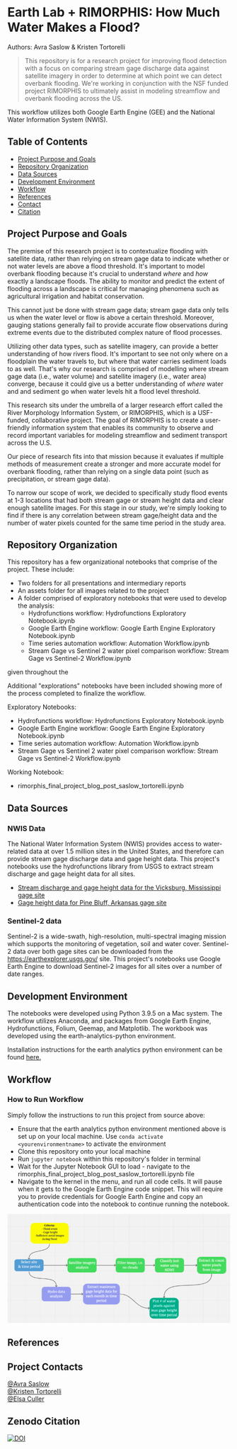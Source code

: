# Earth Lab + RIMORPHIS: How Much Water Makes a Flood?

Authors: Avra Saslow & Kristen Tortorelli

  > This repository is for a research project for improving flood detection with a focus on comparing stream gage discharge data against satellite imagery in order to determine at which point we can detect overbank flooding. We're working in conjunction with the NSF funded project RIMORPHIS to ultimately assist in modeling streamflow and overbank flooding across the US.

This workflow utilizes both Google Earth Engine (GEE) and the National Water Information System (NWIS).

## Table of Contents
* [Project Purpose and Goals](https://github.com/AvraSaslow/ea-rimorphis#project-purpose-and-goals)
* [Repository Organization](https://github.com/AvraSaslow/ea-rimorphis#repository-organization)
* [Data Sources](https://github.com/AvraSaslow/ea-rimorphis#data-sources)
* [Development Environment](https://github.com/AvraSaslow/ea-rimorphis#development-environment)
* [Workflow](https://github.com/AvraSaslow/ea-rimorphis#workflow)
* [References](https://github.com/AvraSaslow/ea-rimorphis#references)
* [Contact](https://github.com/AvraSaslow/ea-rimorphis#project-contacts)
* [Citation](https://github.com/AvraSaslow/ea-rimorphis#zenodo-citation)

## Project Purpose and Goals
The premise of this research project is to contextualize flooding with satellite data, rather than relying on stream gage data to indicate whether or not water levels are above a flood threshold. It's important to model overbank flooding because it's crucial to understand _where_ and _how_ exactly a landscape floods. The ability to monitor and predict the extent of flooding across a landscape is critical for managing phenomena such as agricultural irrigation and habitat conservation.

This cannot just be done with stream gage data; stream gage data only tells us when the water level or flow is above a certain threshold. Moreover, gauging stations generally fail to provide accurate flow observations during extreme events due to the distributed complex nature of flood processes.

Utilizing other data types, such as satellite imagery, can provide a better understanding of how rivers flood. It's important to see not only where on a floodplain the water travels to, but where that water carries sediment loads to as well. That's why our research is comprised of modelling where stream gage data (i.e., water volume) and satellite imagery (i.e., water area) converge, because it could give us a better understanding of _where_ water and and sediment go when water levels hit a flood level threshold.

This research sits under the umbrella of a larger research effort called the River Morphology Information System, or RIMORPHIS, which is a USF-funded, collaborative project. The goal of RIMORPHIS is to create a user-friendly information system that enables its community to observe and record important variables for modeling streamflow and sediment transport across the U.S.

Our piece of research fits into that mission because it evaluates if multiple methods of measurement create a stronger and more accurate model for overbank flooding, rather than relying on a single data point (such as precipitation, or stream gage data).

To narrow our scope of work, we decided to specifically study flood events at 1-3 locations that had both stream gage or stream height data and clear enough satellite images. For this stage in our study, we're simply looking to find if there is any correlation between stream gage/height data and the number of water pixels counted for the same time period in the study area.

## Repository Organization

This repository has a few organizational notebooks that comprise of the project. These include:

* Two folders for all presentations and intermediary reports
* An assets folder for all images related to the project
* A folder comprised of exploratory notebooks that were used to develop the analysis:
  * Hydrofunctions workflow: Hydrofunctions Exploratory Notebook.ipynb
  * Google Earth Engine workflow: Google Earth Engine Exploratory Notebook.ipynb
  * Time series automation workflow: Automation Workflow.ipynb
  * Stream Gage vs Sentinel 2 water pixel comparison workflow: Stream Gage vs Sentinel-2 Workflow.ipynb

given throughout the 


Additional "explorations" notebooks have been included showing more of the process completed to finalize the workflow.

Exploratory Notebooks:
* Hydrofunctions workflow: Hydrofunctions Exploratory Notebook.ipynb
* Google Earth Engine workflow: Google Earth Engine Exploratory Notebook.ipynb
* Time series automation workflow: Automation Workflow.ipynb
* Stream Gage vs Sentinel 2 water pixel comparison workflow: Stream Gage vs Sentinel-2 Workflow.ipynb

Working Notebook:
* rimorphis_final_project_blog_post_saslow_tortorelli.ipynb


## Data Sources
### NWIS Data

The National Water Information System (NWIS) provides access to water-related data at over 1.5 million sites in the United States, and therefore can provide stream gage discharge data and gage height data. This project's notebooks use the hydrofunctions library from USGS to extract stream discharge and gage height data for all sites.

* [Stream discharge and gage height data for the Vicksburg, Mississippi gage site](https://waterdata.usgs.gov/nwis/inventory/?site_no=07289000&agency_cd=USGS)
* [Gage height data for Pine Bluff, Arkansas gage site](https://waterdata.usgs.gov/usa/nwis/uv?site_no=07263650)


### Sentinel-2 data

Sentinel-2 is a wide-swath, high-resolution, multi-spectral imaging mission which supports the monitoring of vegetation, soil and water cover. Sentinel-2 data over both gage sites can be downloaded from the https://earthexplorer.usgs.gov/ site. This project's notebooks use Google Earth Engine to download Sentinel-2 images for all sites over a number of date ranges.

## Development Environment
The notebooks were developed using Python 3.9.5 on a Mac system. The workflow utilizes Anaconda, and packages from Google Earth Engine, Hydrofunctions, Folium, Geemap, and Matplotlib. The workbook was developed using the earth-analytics-python environment.

Installation instructions for the earth analytics python environment can be found [here.](https://www.earthdatascience.org/workshops/setup-earth-analytics-python/setup-python-conda-earth-analytics-environment/)


## Workflow

### How to Run Workflow
Simply follow the instructions to run this project from source above:

* Ensure that the earth analytics python environment mentioned above is set up on your local machine. Use `conda activate <yourenvironmentname>` to activate the environment
* Clone this repository onto your local machine
* Run `jupyter notebook` within this repository's folder in terminal
* Wait for the Jupyter Notebook GUI to load - navigate to the rimorphis_final_project_blog_post_saslow_tortorelli.ipynb file
* Navigate to the kernel in the menu, and run all code cells. It will pause when it gets to the Google Earth Engine code snippet. This will require you to provide credentials for Google Earth Engine and copy an authentication code into the notebook to continue running the notebook.

![workflow diagram](Assets/workflow.png)


## References

## Project Contacts

[@Avra Saslow](mailto:avra.saslow@colorado.edu)<br>
[@Kristen Tortorelli](mailto:kristen.tortorelli@colorado.edu)<br>
[@Elsa Culler](mailto:elsa.culler@colorado.edu )<br>

## Zenodo Citation
[![DOI](https://zenodo.org/badge/495654495.svg)](https://zenodo.org/badge/latestdoi/495654495)
